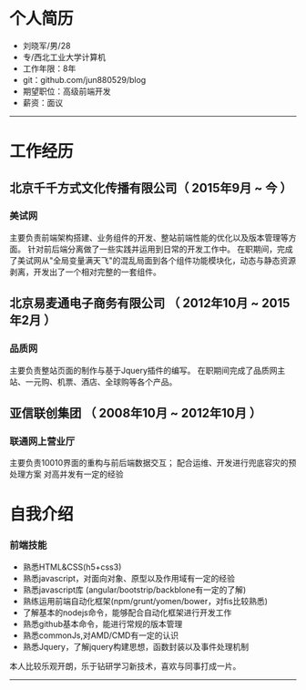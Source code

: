 # 个人简历

 - 刘晓军/男/28 
 - 专/西北工业大学计算机 
 - 工作年限：8年
 - git：github.com/jun880529/blog
 - 期望职位：高级前端开发
 - 薪资：面议



---

# 工作经历

##  北京千千方式文化传播有限公司（ 2015年9月 ~ 今 ）

### 美试网 
主要负责前端架构搭建、业务组件的开发、整站前端性能的优化以及版本管理等方面。
针对前后端分离做了一些实践并运用到日常的开发工作中。
在职期间，完成了美试网从"全局变量满天飞"的混乱局面到各个组件功能模块化，动态与静态资源剥离，开发出了一个相对完整的一套组件。


## 北京易麦通电子商务有限公司 （ 2012年10月 ~ 2015年2月 ）

### 品质网
主要负责整站页面的制作与基于Jquery插件的编写。
在职期间完成了品质网主站、一元购、机票、酒店、全球购等各个产品。

## 亚信联创集团 （ 2008年10月 ~ 2012年10月 ）

### 联通网上营业厅
主要负责10010界面的重构与前后端数据交互；
配合运维、开发进行兜底容灾的预处理方案
对高并发有一定的经验


# 自我介绍


### 前端技能

- 熟悉HTML&CSS(h5+css3)
- 熟悉javascript，对面向对象、原型以及作用域有一定的经验
- 熟悉javascript库  (angular/bootstrip/backblone有一定的了解)
- 熟练运用前端自动化框架(npm/grunt/yomen/bower，对fis比较熟悉)
- 了解基本的nodejs命令，能够配合自动化框架进行开发工作
- 熟悉github基本命令，能进行常规的版本管理
- 熟悉commonJs,对AMD/CMD有一定的认识
- 熟悉Jquery，了解jquery构建思想，函数封装以及事件处理机制

本人比较乐观开朗，乐于钻研学习新技术，喜欢与同事打成一片。

---
